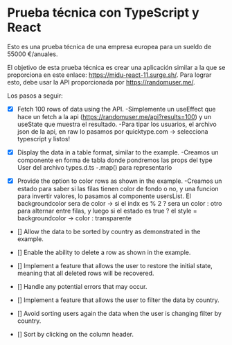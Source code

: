 # Prueba técnica con TypeScript y React

Esto es una prueba técnica de una empresa europea para un sueldo de 55000 €/anuales.

El objetivo de esta prueba técnica es crear una aplicación similar a la que se proporciona en este enlace: https://midu-react-11.surge.sh/. Para lograr esto, debe usar la API proporcionada por https://randomuser.me/.

Los pasos a seguir:

- [x] Fetch 100 rows of data using the API.
    -Simplemente un useEffect que hace un fetch a la api (https://randomuser.me/api?results=100) y un useState que muestra el resultado.
    -Para tipar los usuarios, el archivo json de la api, en raw lo pasamos por quicktype.com -> selecciona typescript y listos!

- [x] Display the data in a table format, similar to the example.
    -Creamos un componente en forma de tabla donde pondremos las props del type User del archivo types.d.ts
    -.map() para representarlo

- [x] Provide the option to color rows as shown in the example.
    -Creamos un estado para saber si las filas tienen color de fondo o no, y una funcion para invertir valores, lo pasamos al componente usersList. El backgroundcolor sera de color -> si el indx es % 2 ? sera un color : otro para alternar entre filas, y luego si el estado es true ? el style = backgroundcolor -> color : transparente

- [] Allow the data to be sorted by country as demonstrated in the example.

- [] Enable the ability to delete a row as shown in the example.

- [] Implement a feature that allows the user to restore the initial state, meaning that all deleted rows will be recovered.

- [] Handle any potential errors that may occur.

- [] Implement a feature that allows the user to filter the data by country.

- [] Avoid sorting users again the data when the user is changing filter by country.

- [] Sort by clicking on the column header.

